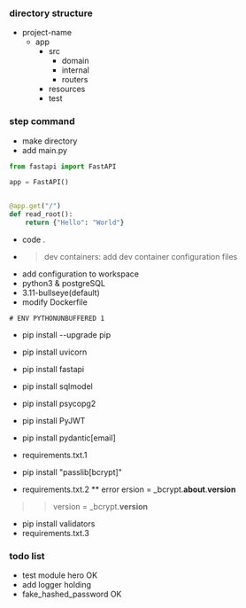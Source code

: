 
### directory structure
* project-name
  * app
    * src
      * domain
      * internal
      * routers
    * resources
    * test


### step command
* make directory
* add main.py
``` python
from fastapi import FastAPI

app = FastAPI()


@app.get("/")
def read_root():
    return {"Hello": "World"}
```

* code .
* >dev containers: add dev container configuration files
* add configuration to workspace
* python3 & postgreSQL
* 3.11-bullseye(default)
* modify Dockerfile
``` 
# ENV PYTHONUNBUFFERED 1
```
* pip install --upgrade pip

* pip install uvicorn
* pip install fastapi
* pip install sqlmodel
* pip install psycopg2
* pip install PyJWT
* pip install pydantic[email]
* requirements.txt.1
* pip install "passlib[bcrypt]"
* requirements.txt.2
** error
ersion = _bcrypt.__about__.__version__ 
>> version = _bcrypt.__version__
* pip install validators
* requirements.txt.3

### todo list
* test module hero OK
* add logger holding
* fake_hashed_password OK
